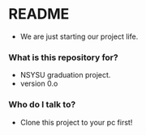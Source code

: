 # README #

* We are just starting our project life.

### What is this repository for? ###

* NSYSU graduation project.
* version 0.o

### Who do I talk to? ###

* Clone this project to your pc first!